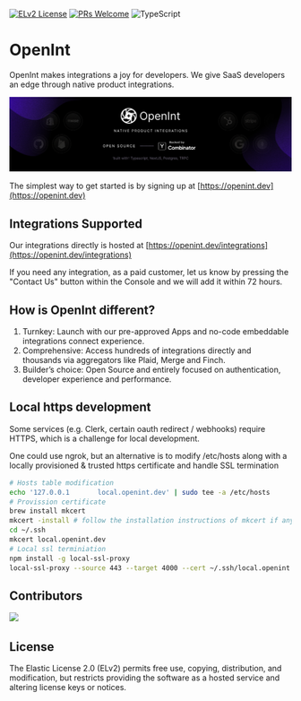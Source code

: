 [![ELv2 License](https://img.shields.io/badge/license-ELv2-green)](https://www.elastic.co/licensing/elastic-license)
[![PRs Welcome](https://img.shields.io/badge/PRs-welcome-brightgreen.svg)](https://makeapullrequest.com)
![TypeScript](https://img.shields.io/badge/language-TypeScript-blue)

# OpenInt

OpenInt makes integrations a joy for developers. We give SaaS developers an edge through native product integrations.

<img src="./docs/images/banner.png"/>

The simplest way to get started is by signing up at [https://openint.dev](https://openint.dev)

## Integrations Supported

Our integrations directly is hosted at [https://openint.dev/integrations](https://openint.dev/integrations)

If you need any integration, as a paid customer, let us know by pressing the "Contact Us" button within the Console and we will add it within 72 hours.

## How is OpenInt different?

1. Turnkey: Launch with our pre-approved Apps and no-code embeddable integrations connect experience.
2. Comprehensive: Access hundreds of integrations directly and thousands via aggregators like Plaid, Merge and Finch.
3. Builder’s choice: Open Source and entirely focused on authentication, developer experience and performance.

## Local https development

Some services (e.g. Clerk, certain oauth redirect / webhooks) require HTTPS, which is a challenge for local development.

One could use ngrok, but an alternative is to modify /etc/hosts along with a locally provisioned & trusted https certificate and handle SSL termination

```sh
# Hosts table modification
echo '127.0.0.1       local.openint.dev' | sudo tee -a /etc/hosts
# Provission certificate
brew install mkcert
mkcert -install # follow the installation instructions of mkcert if any
cd ~/.ssh
mkcert local.openint.dev
# Local ssl terminiation
npm install -g local-ssl-proxy
local-ssl-proxy --source 443 --target 4000 --cert ~/.ssh/local.openint.dev.pem --key ~/.ssh/local.openint.dev-key.pem
```

## Contributors

<img src="https://contributors-img.web.app/image?repo=openintegrations/openint"/>

## License

The Elastic License 2.0 (ELv2) permits free use, copying, distribution, and modification, but restricts providing the software as a hosted service and altering license keys or notices.
